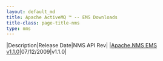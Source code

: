 ```yaml
---
layout: default_md
title: Apache ActiveMQ ™ -- EMS Downloads 
title-class: page-title-nms
type: nms
---
```


|Description|Release Date|NMS API Rev|
|[Apache.NMS EMS v1.1.0](apachenms-ems-v110)|07/12/2009|v1.1.0|


